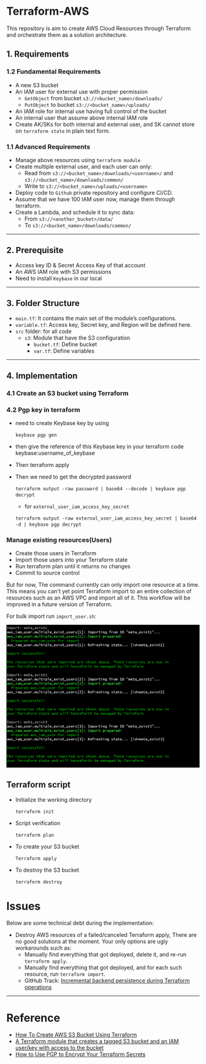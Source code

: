 # Terraform-AWS

This repository is aim to create AWS Cloud Resources through Terraform and orchestrate them as a solution architecture.

## 1. Requirements

### 1.2 Fundamental Requirements

- A new S3 bucket
- An IAM user for external use with proper permission
    - `GetObject` from bucket `s3://<bucket_name>/downloads/`
    - `PutObject` to bucket `s3://<bucket_name>/uploads/`
- An IAM role for internal use having full control of the bucket
- An internal user that assume above internal IAM role
- Create AK/SKs for both internal and external user, and SK cannot store on `terraform state` in plain text form.

### 1.1 Advanced Requirements

- Manage above resources using `terraform module`
- Create multiple external user, and each user can only:
    - Read from `s3://<bucket_name>/downloads/<username>/` and `s3://<bucket_name>/downloads/common/`
    - Write to `s3://<bucket_name>/uploads/<username>`
- Deploy code to `Github` private repository and configure CI/CD.
- Assume that we have 100 IAM user now, manage them through terraform.
- Create a Lambda, and schedule it to sync data:
    - From `s3://<another_bucket>/data/`
    - To `s3://<bucket_name>/downloads/common/`

---

## 2. Prerequisite

- Access key ID & Secret Access Key of that account
- An AWS IAM role with S3 permissions
- Need to install `Keybase` in our local

---

## 3. Folder Structure

- `main.tf`: It contains the main set of the module’s configurations.
- `variable.tf`: Access key, Secret key, and Region will be defined here.
- `src` folder: for all code
    - `s3`: Module that have the S3 configuration
        - `bucket.tf`: Define bucket
        - `var.tf`: Define variables

---

## 4. Implementation

### 4.1 Create an S3 bucket using Terraform

### 4.2 Pgp key in terraform

- need to create Keybase key by using
  ```shell
  keybase pgp gen
  ```
- then give the reference of this Keybase key in your terraform code keybase:username_of_keybase
- Then terraform apply
- Then we need to get the decrypted password

  ```shell
  terraform output -raw password | base64 --decode | keybase pgp decrypt
  ```
    - for `external_user_iam_access_key_secret`
  ```shell
  terraform output -raw external_user_iam_access_key_secret | base64 -d | keybase pgp decrypt
  ```

### Manage existing resources(Users)

- Create those users in Terraform
- Import those users into your Terraform state
- Run terraform plan until it returns no changes
- Commit to source control

But for now, The command currently can only import one resource at a time. This means you can't yet point Terraform
import to an entire collection of resources such as an AWS VPC and import all of it. This workflow will be improved in a
future version of Terraform.

For bulk import run `import_user.sh`:

![Import exist users](static/import_user.jpg)

## Terraform script

- Initialize the working directory
    ```shell
    terraform init
    ```
- Script verification
    ```shell
    terraform plan
    ```
- To create your S3 bucket
    ```shell
    Terraform apply
    ```
- To destroy the S3 bucket
    ```shell
    terraform destroy
    ```

# Issues

Below are some technical debt during the implementation:

- Destroy AWS resources of a failed/canceled Terraform apply, There are no good solutions at the moment. Your only
  options are ugly workarounds such as:
    - Manually find everything that got deployed, delete it, and re-run `terraform apply`.
    - Manually find everything that got deployed, and for each such resource, run `terraform import`.
    - GitHub
      Track: [Incremental backend persistence during Terraform operations](https://github.com/hashicorp/terraform/issues/20718)

---

# Reference

- [How To Create AWS S3 Bucket Using Terraform](https://www.bacancytechnology.com/blog/aws-s3-bucket-using-terraform)
- [A Terraform module that creates a tagged S3 bucket and an IAM user/key with access to the bucket](https://github.com/turnerlabs/terraform-s3-user)
- [How to Use PGP to Encrypt Your Terraform Secrets](https://menendezjaume.com/post/gpg-encrypt-terraform-secrets/)